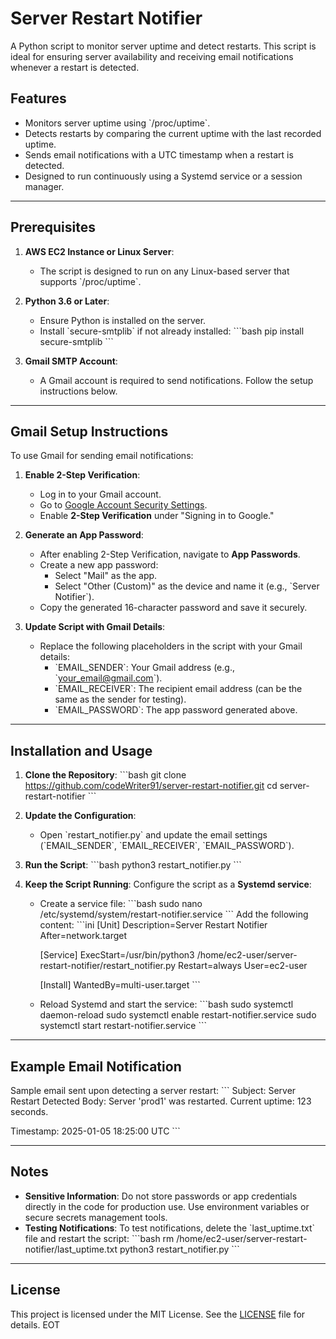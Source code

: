 # Server Restart Notifier

A Python script to monitor server uptime and detect restarts. This script is ideal for ensuring server availability and receiving email notifications whenever a restart is detected.

## Features
- Monitors server uptime using \`/proc/uptime\`.
- Detects restarts by comparing the current uptime with the last recorded uptime.
- Sends email notifications with a UTC timestamp when a restart is detected.
- Designed to run continuously using a Systemd service or a session manager.

---

## Prerequisites
1. **AWS EC2 Instance or Linux Server**:
   - The script is designed to run on any Linux-based server that supports \`/proc/uptime\`.

2. **Python 3.6 or Later**:
   - Ensure Python is installed on the server.
   - Install \`secure-smtplib\` if not already installed:
     \`\`\`bash
     pip install secure-smtplib
     \`\`\`

3. **Gmail SMTP Account**:
   - A Gmail account is required to send notifications. Follow the setup instructions below.

---

## Gmail Setup Instructions
To use Gmail for sending email notifications:
1. **Enable 2-Step Verification**:
   - Log in to your Gmail account.
   - Go to [Google Account Security Settings](https://myaccount.google.com/security).
   - Enable **2-Step Verification** under "Signing in to Google."

2. **Generate an App Password**:
   - After enabling 2-Step Verification, navigate to **App Passwords**.
   - Create a new app password:
     - Select "Mail" as the app.
     - Select "Other (Custom)" as the device and name it (e.g., \`Server Notifier\`).
   - Copy the generated 16-character password and save it securely.

3. **Update Script with Gmail Details**:
   - Replace the following placeholders in the script with your Gmail details:
     - \`EMAIL_SENDER\`: Your Gmail address (e.g., \`your_email@gmail.com\`).
     - \`EMAIL_RECEIVER\`: The recipient email address (can be the same as the sender for testing).
     - \`EMAIL_PASSWORD\`: The app password generated above.

---

## Installation and Usage
1. **Clone the Repository**:
   \`\`\`bash
   git clone https://github.com/codeWriter91/server-restart-notifier.git
   cd server-restart-notifier
   \`\`\`

2. **Update the Configuration**:
   - Open \`restart_notifier.py\` and update the email settings (\`EMAIL_SENDER\`, \`EMAIL_RECEIVER\`, \`EMAIL_PASSWORD\`).

3. **Run the Script**:
   \`\`\`bash
   python3 restart_notifier.py
   \`\`\`

4. **Keep the Script Running**:
    Configure the script as a **Systemd service**:
     - Create a service file:
       \`\`\`bash
       sudo nano /etc/systemd/system/restart-notifier.service
       \`\`\`
       Add the following content:
       \`\`\`ini
       [Unit]
       Description=Server Restart Notifier
       After=network.target

       [Service]
       ExecStart=/usr/bin/python3 /home/ec2-user/server-restart-notifier/restart_notifier.py
       Restart=always
       User=ec2-user

       [Install]
       WantedBy=multi-user.target
       \`\`\`
     - Reload Systemd and start the service:
       \`\`\`bash
       sudo systemctl daemon-reload
       sudo systemctl enable restart-notifier.service
       sudo systemctl start restart-notifier.service
       \`\`\`

---

## Example Email Notification
Sample email sent upon detecting a server restart:
\`\`\`
Subject: Server Restart Detected
Body:
Server 'prod1' was restarted. Current uptime: 123 seconds.

Timestamp: 2025-01-05 18:25:00 UTC
\`\`\`

---

## Notes
- **Sensitive Information**: Do not store passwords or app credentials directly in the code for production use. Use environment variables or secure secrets management tools.
- **Testing Notifications**: To test notifications, delete the \`last_uptime.txt\` file and restart the script:
  \`\`\`bash
  rm /home/ec2-user/server-restart-notifier/last_uptime.txt
  python3 restart_notifier.py
  \`\`\`

---

## License
This project is licensed under the MIT License. See the [LICENSE](LICENSE) file for details.
EOT
